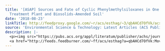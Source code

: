 ```yaml
---
title: '[ASAP] Sources and Fate of Cyclic Phenylmethylsiloxanes in One Municipal Wastewater
  Treatment Plant and Biosolids-Amended Soil'
date: '2018-08-23'
linkTitle: http://feedproxy.google.com/~r/acs/esthag/~3/qbAHCd7OfVk/acs.est.8b03096
source: 'Environmental Science & Technology: Latest Articles (ACS Publications)'
description: |-
  <p><img src="https://pubs.acs.org/appl/literatum/publisher/achs/journals/content/esthag/0/esthag.ahead-of-print/acs.est.8b03096/20180823/images/medium/es-2018-03096s_0005.gif" alt="TOC Graphic"/></p><div><cite>Environmental Science & Technology</cite></div><div>DOI: 10.1021/acs.est.8b03096</div><div class="feedflare">
  <a href="http://feeds.feedburner.com/~ff/acs/esthag?a=qbAHCd7OfVk:MovAu_o-d_c:yIl2AUoC8zA"><img src="http://feeds.feedburner.com/~ff/acs/esthag?d=yIl2AUoC8zA" border="0"></img></a>
---
```

